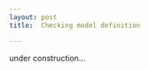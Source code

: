 ```yaml
---
layout: post
title:  Checking model definition

---
```


under construction...

































